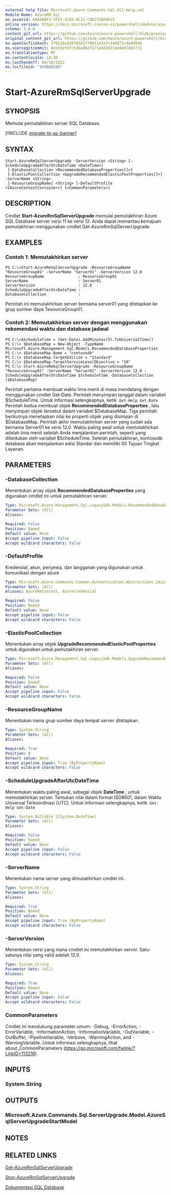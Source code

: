 ```yaml
---
external help file: Microsoft.Azure.Commands.Sql.dll-Help.xml
Module Name: AzureRM.Sql
ms.assetid: 69A26BF3-7FE7-41ED-8C21-C8DC72D09615
online version: https://docs.microsoft.com/en-us/powershell/module/azurerm.sql/start-azurermsqlserverupgrade
schema: 2.0.0
content_git_url: https://github.com/Azure/azure-powershell/blob/preview/src/ResourceManager/Sql/Commands.Sql/help/Start-AzureRmSqlServerUpgrade.md
original_content_git_url: https://github.com/Azure/azure-powershell/blob/preview/src/ResourceManager/Sql/Commands.Sql/help/Start-AzureRmSqlServerUpgrade.md
ms.openlocfilehash: 279216ad20783017f091143a7c440873c8e04946
ms.sourcegitcommit: dcb33efdfc53ba0b2f271e883021de84878d1f31
ms.translationtype: MT
ms.contentlocale: id-ID
ms.lasthandoff: 04/18/2022
ms.locfileid: "143045243"
---
```

# Start-AzureRmSqlServerUpgrade

## SYNOPSIS
Memulai pemutakhiran server SQL Database.

[!INCLUDE [migrate-to-az-banner](../../includes/migrate-to-az-banner.md)]

## SYNTAX

```
Start-AzureRmSqlServerUpgrade -ServerVersion <String> [-ScheduleUpgradeAfterUtcDateTime <DateTime>]
 [-DatabaseCollection <RecommendedDatabaseProperties[]>]
 [-ElasticPoolCollection <UpgradeRecommendedElasticPoolProperties[]>] -ServerName <String>
 [-ResourceGroupName] <String> [-DefaultProfile <IAzureContextContainer>] [<CommonParameters>]
```

## DESCRIPTION
Cmdlet **Start-AzureRmSqlServerUpgrade** memulai pemutakhiran Azure SQL Database server versi 11 ke versi 12.
Anda dapat memantau kemajuan pemutakhiran menggunakan cmdlet Get-AzureRmSqlServerUpgrade.

## EXAMPLES

### Contoh 1: Memutakhirkan server
```
PS C:\>Start-AzureRmSqlServerUpgrade -ResourceGroupName "ResourceGroup01" -ServerName "Server01" -ServerVersion 12.0
ResourceGroupName               : ResourceGroup01
ServerName                      : Server01
ServerVersion                   : 12.0
ScheduleUpgradeAfterUtcDateTime : 
DatabaseCollection              :
```

Perintah ini memutakhirkan server bernama server01 yang ditetapkan ke grup sumber daya TesourceGroup01.

### Contoh 2: Memutakhirkan server dengan menggunakan rekomendasi waktu dan database jadwal
```
PS C:\>$ScheduleTime = (Get-Date).AddMinutes(5).ToUniversalTime()
PS C:\> $DatabaseMap = New-Object -TypeName Microsoft.Azure.Management.Sql.Models.RecommendedDatabaseProperties
PS C:\> $DatabaseMap.Name = "contosodb"
PS C:\> $DatabaseMap.TargetEdition = "Standard"
PS C:\> $DatabaseMap.TargetServiceLevelObjective = "S0"
PS C:\> Start-AzureRmSqlServerUpgrade -ResourceGroupName "ResourceGroup01" -ServerName "Server01" -ServerVersion 12.0 -ScheduleUpgradeAfterUtcDateTime $ScheduleTime -DatabaseCollection ($DatabaseMap)
```

Perintah pertama membuat waktu lima menit di masa mendatang dengan menggunakan cmdlet Get-Date.
Perintah menyimpan tanggal dalam variabel $ScheduleTime.
Untuk informasi selengkapnya, ketik .`Get-Help Get-Date`
Perintah kedua membuat objek **RecommendedDatabaseProperties** , lalu menyimpan objek tersebut dalam variabel $DatabaseMap.
Tiga perintah berikutnya menetapkan nilai ke properti objek yang disimpan di $DatabaseMap.
Perintah akhir memutakhirkan server yang sudah ada bernama Server01 ke versi 12.0.
Waktu paling awal untuk memutakhirkan adalah lima menit setelah Anda menjalankan perintah, seperti yang ditentukan oleh variabel $ScheduleTime.
Setelah pemutakhiran, kontosodb database akan menjalankan edisi Standar dan memiliki S0 Tujuan Tingkat Layanan.

## PARAMETERS

### -DatabaseCollection
Menentukan array objek **RecommendedDatabaseProperties** yang digunakan cmdlet ini untuk pemutakhiran server.

```yaml
Type: Microsoft.Azure.Management.Sql.LegacySdk.Models.RecommendedDatabaseProperties[]
Parameter Sets: (All)
Aliases:

Required: False
Position: Named
Default value: None
Accept pipeline input: False
Accept wildcard characters: False
```

### -DefaultProfile
Kredensial, akun, penyewa, dan langganan yang digunakan untuk komunikasi dengan azure

```yaml
Type: Microsoft.Azure.Commands.Common.Authentication.Abstractions.IAzureContextContainer
Parameter Sets: (All)
Aliases: AzureRmContext, AzureCredential

Required: False
Position: Named
Default value: None
Accept pipeline input: False
Accept wildcard characters: False
```

### -ElasticPoolCollection
Menentukan array objek **UpgradeRecommendedElasticPoolProperties** untuk digunakan untuk pemutakhiran server.

```yaml
Type: Microsoft.Azure.Management.Sql.LegacySdk.Models.UpgradeRecommendedElasticPoolProperties[]
Parameter Sets: (All)
Aliases:

Required: False
Position: Named
Default value: None
Accept pipeline input: False
Accept wildcard characters: False
```

### -ResourceGroupName
Menentukan nama grup sumber daya tempat server ditetapkan.

```yaml
Type: System.String
Parameter Sets: (All)
Aliases:

Required: True
Position: 0
Default value: None
Accept pipeline input: True (ByPropertyName)
Accept wildcard characters: False
```

### -ScheduleUpgradeAfterUtcDateTime
Menentukan waktu paling awal, sebagai objek **DateTime** , untuk memutakhirkan server.
Tentukan nilai dalam format ISO8601, dalam Waktu Universal Terkoordinasi (UTC).
Untuk informasi selengkapnya, ketik .`Get-Help Get-Date`

```yaml
Type: System.Nullable`1[System.DateTime]
Parameter Sets: (All)
Aliases:

Required: False
Position: Named
Default value: None
Accept pipeline input: False
Accept wildcard characters: False
```

### -ServerName
Menentukan nama server yang dimutakhirkan cmdlet ini.

```yaml
Type: System.String
Parameter Sets: (All)
Aliases:

Required: True
Position: Named
Default value: None
Accept pipeline input: True (ByPropertyName)
Accept wildcard characters: False
```

### -ServerVersion
Menentukan versi yang mana cmdlet ini memutakhirkan server.
Satu-satunya nilai yang valid adalah 12,0.

```yaml
Type: System.String
Parameter Sets: (All)
Aliases:

Required: True
Position: Named
Default value: None
Accept pipeline input: False
Accept wildcard characters: False
```

### CommonParameters
Cmdlet ini mendukung parameter umum: -Debug, -ErrorAction, -ErrorVariable, -InformationAction, -InformationVariable, -OutVariable, -OutBuffer, -PipelineVariable, -Verbose, -WarningAction, and -WarningVariable. Untuk informasi selengkapnya, lihat about_CommonParameters (https://go.microsoft.com/fwlink/?LinkID=113216).

## INPUTS

### System.String

## OUTPUTS

### Microsoft.Azure.Commands.Sql.ServerUpgrade.Model.AzureSqlServerUpgradeStartModel

## NOTES

## RELATED LINKS

[Get-AzureRmSqlServerUpgrade](./Get-AzureRmSqlServerUpgrade.md)

[Stop-AzureRmSqlServerUpgrade](./Stop-AzureRmSqlServerUpgrade.md)

[Dokumentasi SQL Database](https://docs.microsoft.com/azure/sql-database/)


